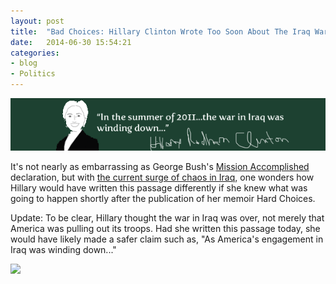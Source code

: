 ```yaml
---
layout: post
title:  "Bad Choices: Hillary Clinton Wrote Too Soon About The Iraq War"
date:   2014-06-30 15:54:21
categories: 
- blog
- Politics
---
```


<img class="image-center" src="/hardchoices.png">

It's not nearly as embarrassing as George Bush's <a href="http://en.wikipedia.org/wiki/Mission_Accomplished_speech" target="_blank">Mission Accomplished</a> declaration, but with <a href="http://www.nytimes.com/2014/06/29/world/middleeast/with-surge-of-chaos-in-iraq-a-familiar-problem-knocks-on-bidens-door.html?hp&action=click&pgtype=Homepage&version=HpSum&module=first-column-region&region=top-news&WT.nav=top-news&_r=0" target="_blank">the current surge of chaos in Iraq</a>, one wonders how Hillary would have written this passage differently if she knew what was going to happen shortly after the publication of her memoir Hard Choices.

Update: To be clear, Hillary thought the war in Iraq was over, not merely that America was pulling out its troops. Had she written this passage today, she would have likely made a safer claim such as, "As America's engagement in Iraq was winding down..."

<img src="https://dl.dropboxusercontent.com/u/10328969/HardChoices.PNG">


